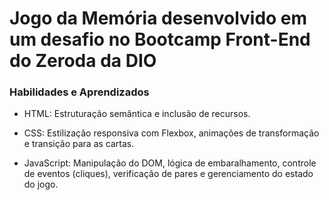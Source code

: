 # Jogo da Memória desenvolvido em um  desafio no Bootcamp Front-End do Zeroda da DIO 

### **Habilidades e Aprendizados**

- HTML: Estruturação semântica e inclusão de recursos.

- CSS: Estilização responsiva com Flexbox, animações de transformação e transição para as cartas.

- JavaScript: Manipulação do DOM, lógica de embaralhamento, controle de eventos (cliques), verificação de pares e gerenciamento do estado do jogo.
